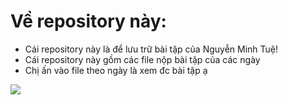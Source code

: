 # Về repository này:

* Cái repository này là để lưu trữ bài tập của Nguyễn Minh Tuệ!
* Cái repository này gồm các file nộp bài tập của các ngày
* Chị ấn vào file theo ngày là xem đc bài tập ạ

![](./ShikanokoNokonokoKoshitantan.gif)